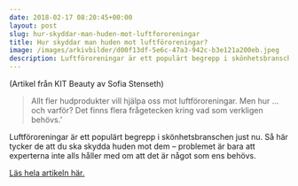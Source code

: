 ```yaml
---
date: 2018-02-17 08:20:45+00:00
layout: post
slug: hur-skyddar-man-huden-mot-luftfororeningar
title: Hur skyddar man huden mot luftföroreningar?
image: /images/arkivbilder/d00f13df-5e6c-47a3-942c-b3e121a200eb.jpeg
description: Luftföroreningar är ett populärt begrepp i skönhetsbranschen just nu. Men vad säger experterna? Läs artikeln av Sofia Stenseth!
---
```


(Artikel från KIT Beauty av Sofia Stenseth)

> Allt fler hudprodukter vill hjälpa oss mot luftföroreningar. Men hur … och varför? Det finns flera frågetecken kring vad som verkligen behövs.’

Luftföroreningar är ett populärt begrepp i skönhetsbranschen just nu. Så här tycker de att du ska skydda huden mot dem – problemet är bara att experterna inte alls håller med om att det är något som ens behövs.

[Läs hela artikeln här.](https://kit.se/2017/08/25/92933/hur-skyddar-man-huden-mot-luftfororeningar/?ksid=18537780-0d78-11e8-8f01-a75844f2385a&onkit=6471)


